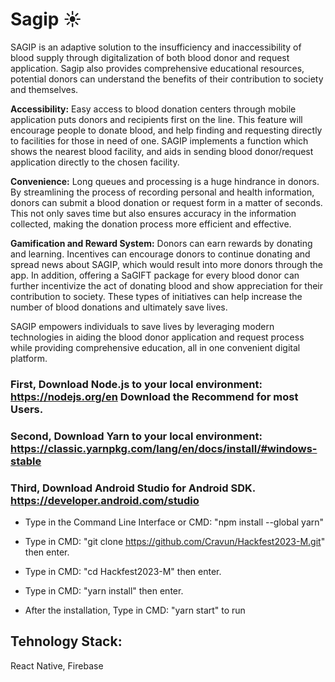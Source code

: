 # Sagip ☀️

SAGIP is an adaptive solution to the insufficiency and inaccessibility of blood supply through digitalization of both blood donor and request application. Sagip also provides comprehensive educational resources, potential donors can understand the benefits of their contribution to society and themselves. 

**Accessibility:** Easy access to blood donation centers through mobile application puts donors and recipients first on the line. This feature will encourage people to donate blood, and help finding and requesting directly to facilities for those in need of one. SAGIP implements a function which shows the nearest blood facility, and aids in sending blood donor/request application directly to the chosen facility. 

**Convenience:** Long queues and processing is a huge hindrance in donors. By streamlining the process of recording personal and health information, donors can submit a blood donation or request form in a matter of seconds. This not only saves time but also ensures accuracy in the information collected, making the donation process more efficient and effective.

**Gamification and Reward System:** Donors can earn rewards by donating and learning. Incentives can encourage donors to continue donating and spread news about SAGIP, which would result into more donors through the app. In addition, offering a SaGIFT package for every blood donor can further incentivize the act of donating blood and show appreciation for their contribution to society. These types of initiatives can help increase the number of blood donations and ultimately save lives.

SAGIP empowers individuals to save lives by leveraging modern technologies in aiding the blood donor application and request process while providing comprehensive education, all in one convenient digital platform.

### First, Download Node.js to your local environment: https://nodejs.org/en Download the Recommend for most Users.

### Second, Download Yarn to your local environment: https://classic.yarnpkg.com/lang/en/docs/install/#windows-stable

### Third, Download Android Studio for Android SDK. https://developer.android.com/studio


- Type in the Command Line Interface or CMD: "npm install --global yarn"

* Type in CMD: "git clone https://github.com/Cravun/Hackfest2023-M.git" then enter.

+ Type in CMD: "cd Hackfest2023-M" then enter.

- Type in CMD: "yarn install" then enter.

* After the installation, Type in CMD: "yarn start" to run 

## Tehnology Stack: 
React Native, Firebase
